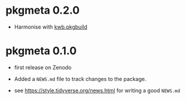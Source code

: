 # pkgmeta 0.2.0

* Harmonise with [kwb.pkgbuild](https://github.com/kwb-r/kwb.pkgbuild)

# pkgmeta 0.1.0

* first release on Zenodo

* Added a `NEWS.md` file to track changes to the package.

* see https://style.tidyverse.org/news.html for writing a good `NEWS.md`


